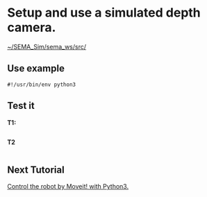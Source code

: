 # Setup and use a simulated depth camera.



[~/SEMA_Sim/sema_ws/src/]()

## Use example

```
#!/usr/bin/env python3
```

## Test it
**T1:**
```

```
**T2**
```

```

## Next Tutorial 
[Control the robot by Moveit! with Python3.](https://github.com/MonkyDCristian/SEMA_Sim/blob/ROS-focus-develop/documentation/moveit.md)

